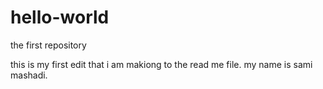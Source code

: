 # hello-world
the first repository

this is my first edit that i am makiong to the read me file.
my name is sami mashadi.
